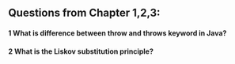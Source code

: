 ## Questions from Chapter 1,2,3:
#### 1 What is difference between throw and throws keyword in Java?


#### 2 What is the Liskov substitution principle? 
